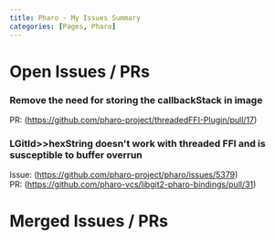 ```yaml
---
title: Pharo - My Issues Summary
categories: [Pages, Pharo]
---
```


# Open Issues / PRs


### Remove the need for storing the callbackStack in image

PR: (https://github.com/pharo-project/threadedFFI-Plugin/pull/17)


### LGitId>>hexString doesn't work with threaded FFI and is susceptible to buffer overrun

Issue: (https://github.com/pharo-project/pharo/issues/5379)  
PR: (https://github.com/pharo-vcs/libgit2-pharo-bindings/pull/31)



# Merged Issues / PRs

